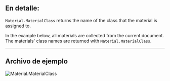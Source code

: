 ## En detalle:
`Material.MaterialClass` returns the name of the class that the material is assigned to.

In the example below, all materials are collected from the current document. The materials' class names are returned with `Material.MaterialClass`.
___
## Archivo de ejemplo

![Material.MaterialClass](./Revit.Elements.Material.MaterialClass_img.jpg)
